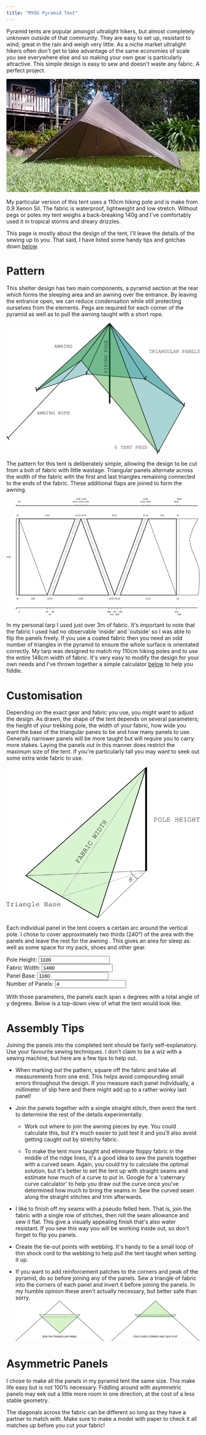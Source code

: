 ```yaml
---
title: "MYOG Pyramid Tent"
---
```


Pyramid tents are popular amongst ultralight hikers, but almost completely unknown outside of that community.
They are easy to set up, resistant to wind, great in the rain and weigh very little.
As a niche market ultralight hikers often don't get to take advantage of the same economies of scale you see everywhere else and so making your own gear is particularly attractive.
This simple design is easy to sew and doesn't waste any fabric.
A perfect project.

![](tent-small.jpg)

My particular version of this tent uses a 110cm hiking pole and is make from 0.9 Xenon Sil.
The fabric is waterproof, lightweight and low stretch.
Without pegs or poles my tent weighs a back-breaking 140g and I've comfortably used it in tropical storms and dreary drizzles.

This page is mostly about the design of the tent, I'll leave the details of the sewing up to you.
That said, I have listed some handy tips and gotchas down [below](#assembly-tips).

# Pattern

This shelter design has two main components, a pyramid section at the rear which forms the sleeping area and an awning over the entrance.
By leaving the entrance open, we can reduce condensation while still protecting ourselves from the elements.
Pegs are required for each corner of the pyramid as well as to pull the awning taught with a short rope.

![](model.png)

The pattern for this tent is deliberately simple, allowing the design to be cut from a bolt of fabric with little wastage.
Triangular panels alternate across the width of the fabric with the first and last triangles remaining connected to the ends of the fabric.
These additional flaps are joined to form the awning.

![](pattern.png)

In my personal tarp I used just over 3m of fabric.
It's important to note that the fabric I used had no observable 'inside' and 'outside' so I was able to flip the panels freely.
If you use a coated fabric then you need an odd number of triangles in the pyramid to ensure the whole surface is orientated correctly.
My tarp was designed to match my 110cm hiking poles and to use the entire 148cm width of fabric.
It's very easy to modify the design for your own needs and I've thrown together a simple calculator [below](#calcInputs) to help you fiddle.

# Customisation

Depending on the exact gear and fabric you use, you might want to adjust the design.
As drawn, the shape of the tent depends on several parameters; the height of your trekking pole, the width of your fabric, how wide you want the base of the triangular panes to be and how many panels to use.
Generally narrower panels will be more taught but will require you to carry more stakes.
Laying the panels out in this manner does restrict the maximum size of the tent.
If you're particularly tall you may want to seek out some extra wide fabric to use.

![](panel.png)

Each individual panel in the tent covers a certain arc around the vertical pole.
I chose to cover approximately two thirds (240°) of the area with the panels and leave the rest for the awning .
This gives an area for sleep as well as some space for my pack, shoes and other gear.

<form id="calcInputs">
  <div class="inputDivs">Pole Height: <input class="calcInput" id="inputPole" type=text value="1100"></div>
  <div class="inputDivs">Fabric Width: <input class="calcInput" id="inputFabric" type=text value="1480"></div>
  <div class="inputDivs">Panel Base: <input class="calcInput" id="inputBase" type=text value="1160"></div>
  <div class="inputDivs">Number of Panels: <input class="calcInput" id="inputN" type=text value="4"></div>
</form>

With those parameters, the panels each span <span id="outputAngle">x</span> degrees with a total angle of <span id="outputTotalAngle">y</span> degrees.
Below is a top-down view of what the tent would look like.

<canvas id="tentNet" width="600" height="600"></canvas>

<script>
  // Simple Validation
  var inputs = document.querySelectorAll(".calcInput");
  var unmodifiedBorder = inputs[0].style.borderColor;
  for (var i=0; i < inputs.length; i++) {
    inputs[i].addEventListener("input", function() {
      if (isNaN(this.value)) this.style.borderColor = "#c8716e";
      else this.style.borderColor = unmodifiedBorder;
    });
  };

  // Calculations
  var outputAngle = document.getElementById("outputAngle");
  var outputTotalAngle = document.getElementById("outputTotalAngle");
  var form = document.getElementById("calcInputs");
  form.addEventListener("input", function() {
    var sigFigs = 0;
    for (var i=0; i < inputs.length; i++) {
      sigFigs = Math.max(sigFigs,inputs[i].value.length);
    };
    var p = Number(document.getElementById("inputPole").value);
    var w = Number(document.getElementById("inputFabric").value);
    var b = Number(document.getElementById("inputBase").value);
    var n = Number(document.getElementById("inputN").value);
    var a = Math.sqrt(w*w-p*p);
    var theta = 2 * Math.atan(b / (2*a));
    var thetadeg = (180 / Math.PI) * theta;
    outputAngle.innerHTML = thetadeg.toPrecision(sigFigs);
    outputTotalAngle.innerHTML = (n*thetadeg).toPrecision(sigFigs);

    // Draw a net of the tent
    var cx = document.getElementById("tentNet").getContext("2d");
    var o = 300;
    var r = 250;
    cx.clearRect(0,0,600,600);
    cx.beginPath();
    for (var i=0; i < n; i++) {
      cx.moveTo(o,o);
      cx.lineTo(o+r*Math.cos(-i*theta),o+r*Math.sin(-i*theta));
      cx.lineTo(o+r*Math.cos(-(i+1)*theta),o+r*Math.sin(-(i+1)*theta));
      cx.lineTo(o,o);
    }
    cx.strokeStyle = "#333333";
    cx.lineWidth = 3;
    cx.setLineDash([]);
    cx.stroke();
    cx.setLineDash([3, 3]);
    cx.moveTo(o+r*Math.cos(0),o+r*Math.sin(0));
    cx.lineTo(o+r*Math.cos(-n*theta),o+r*Math.sin(-n*theta))
    cx.stroke();
  });
  form.dispatchEvent(new Event('input'));
</script>

# Assembly Tips

Joining the panels into the completed tent should be fairly self-explanatory.
Use your favourite sewing techniques.
I don't claim to be a wiz with a sewing machine, but here are a few tips to help out.

- When marking out the pattern, square off the fabric and take all measurements from one end.
  This helps avoid compounding small errors throughout the design.
  If you measure each panel individually, a millimeter of slip here and there might add up to a rather wonky last panel!

- Join the panels together with a single straight stitch, then erect the tent to determine the rest of the details experimentally.

  - Work out where to join the awning pieces by eye.
    You could calculate this, but it's much easier to just test it and you'll also avoid getting caught out by stretchy fabric.

  - To make the tent more taught and eliminate floppy fabric in the middle of the ridge lines, it's a good idea to sew the panels together with a curved seam.
    Again, you could try to calculate the optimal solution, but it's better to set the tent up with straight seams and estimate how much of a curve to put in.
    Google for a 'caternary curve calculator' to help you draw out the curve once you've determined how much to bring the seams in.
    Sew the curved seam along the straight stitches and trim afterwards.

- I like to finish off my seams with a pseudo felled hem.
  That is, join the fabric with a single row of stitches, then roll the seam allowance and sew it flat.
  This give a visually appealing finish that's also water resistant.
  If you sew this way you will be working inside out, so don't forget to flip you panels.

- Create the tie-out points with webbing.
  It's handy to tie a small loop of thin shock cord to the webbing to help pull the tent taught when setting it up.

- If you want to add reinforcement patches to the corners and peak of the pyramid, do so before joining any of the panels.
  Sew a triangle of fabric into the corners of each panel and invert it before joining the panels.
  In my humble opinion these aren't actually necessary, but better safe than sorry.
  ![](corner-patch.png)

# Asymmetric Panels

I chose to make all the panels in my pyramid tent the same size.
This make life easy but is not 100% necessary.
Fiddling around with asymmetric panels may eek out a little more room in one direction, at the cost of a less stable geometry.

The diagonals across the fabric can be different so long as they have a partner to match with.
Make sure to make a model with paper to check it all matches up before you cut your fabric!
